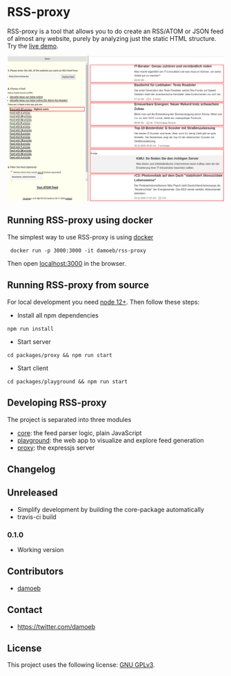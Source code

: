 # RSS-proxy

RSS-proxy is a tool that allows you to do create an RSS/ATOM or JSON feed of almost any website, 
purely by analyzing just the static HTML structure. Try the [live demo](https://rssproxy.migor.org/).

![Playground](https://github.com/damoeb/rss-proxy/raw/master/docs/rssproxy-candidates.png "Playground")

## Running RSS-proxy using docker

The simplest way to use RSS-proxy is using [docker](https://docs.docker.com/install/)

```
 docker run -p 3000:3000 -it damoeb/rss-proxy
```
Then open [localhost:3000](http://localhost:3000) in the browser.

## Running RSS-proxy from source

For local development you need [node 12+](https://nodejs.org/en/). Then follow these steps:

- Install all npm dependencies
```
npm run install

```

- Start server
```
cd packages/proxy && npm run start

```

- Start client
```
cd packages/playground && npm run start

```

## Developing RSS-proxy

The project is separated into three modules
- [core](packages/core/README.md): the feed parser logic, plain JavaScript
- [playground](packages/playground/README.md): the web app to visualize and explore feed generation
- [proxy](packages/proxy/README.md): the expressjs server


## Changelog

## Unreleased
- Simplify development by building the core-package automatically
- travis-ci build

### 0.1.0
- Working version

## Contributors

* [damoeb](https://github.com/damoeb)

## Contact

* https://twitter.com/damoeb

## License

This project uses the following license: [GNU GPLv3](https://www.gnu.org/licenses/gpl-3.0.en.html).
